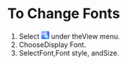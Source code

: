 # To Change Fonts

1. Select
![Font](../../images/fontpopup.gif)
under theView menu.
2. ChooseDisplay Font.
3. SelectFont,Font style, andSize.
